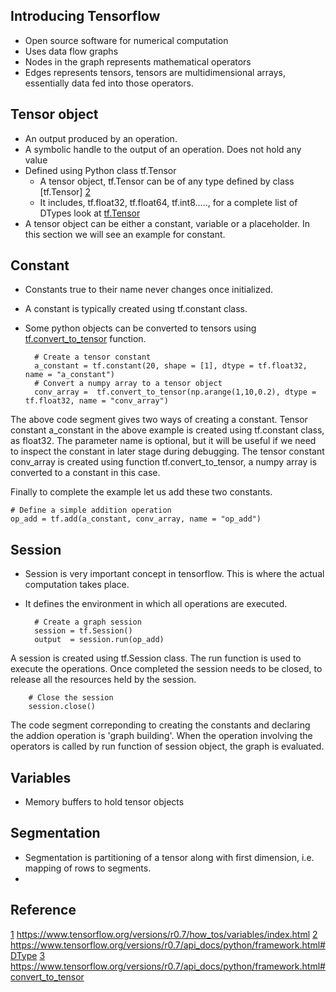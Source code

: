 ## Introducing Tensorflow

* Open source software for numerical computation
* Uses data flow graphs
* Nodes in the graph represents mathematical operators
* Edges represents tensors, tensors are multidimensional arrays, essentially data fed into those operators.

## Tensor object

* An output produced by an operation.
* A symbolic handle to the output of an operation. Does not hold any value
* Defined using Python class tf.Tensor
  * A tensor object, tf.Tensor can be of any type defined by class [tf.Tensor] [2]
  * It includes, tf.float32, tf.float64, tf.int8....., for a complete list of DTypes look at [tf.Tensor][2]
* A tensor object can be either a constant, variable or a placeholder. In this section we will see an example for constant.

## Constant

* Constants true to their name never changes once initialized.
* A constant is typically created using tf.constant class.
* Some python objects can be converted to tensors using [tf.convert_to_tensor][3] function.

		# Create a tensor constant
		a_constant = tf.constant(20, shape = [1], dtype = tf.float32, name = "a_constant")
		# Convert a numpy array to a tensor object
		conv_array =  tf.convert_to_tensor(np.arange(1,10,0.2), dtype = tf.float32, name = "conv_array")



The above code segment gives two ways of creating a constant. Tensor constant a_constant in the above example is created using tf.constant class, as float32. The parameter name is optional, but it will be useful if we need to inspect the constant in later stage during debugging. The tensor constant conv_array is created using function tf.convert_to_tensor, a numpy array is converted to a constant in this case.

Finally to complete the example let us add these two constants.
	
	# Define a simple addition operation
	op_add = tf.add(a_constant, conv_array, name = "op_add")


## Session

* Session is very important concept in tensorflow. This is where the actual computation takes place.
* It defines the environment in which all operations are executed. 
    
		# Create a graph session
		session = tf.Session()
		output  = session.run(op_add)

A session is created using tf.Session class. The run function is used to execute the operations.
Once completed the session needs to be closed, to release all the resources held by the session.

		# Close the session
		session.close()

The code segment correponding to creating the constants and declaring the addion operation is 'graph building'. When the operation involving the operators is called by run function of session object, the graph is evaluated.


## Variables

* Memory buffers to hold tensor objects


## Segmentation

* Segmentation is partitioning of a tensor along with first dimension, i.e. mapping of rows to segments.
* 


## Reference
[1] https://www.tensorflow.org/versions/r0.7/how_tos/variables/index.html
[2] https://www.tensorflow.org/versions/r0.7/api_docs/python/framework.html#DType
[3] https://www.tensorflow.org/versions/r0.7/api_docs/python/framework.html#convert_to_tensor



[1]: https://www.tensorflow.org/versions/r0.7/how_tos/variables/index.html
[2]: https://www.tensorflow.org/versions/r0.7/api_docs/python/framework.html#DType
[3]: https://www.tensorflow.org/versions/r0.7/api_docs/python/framework.html#convert_to_tensor


